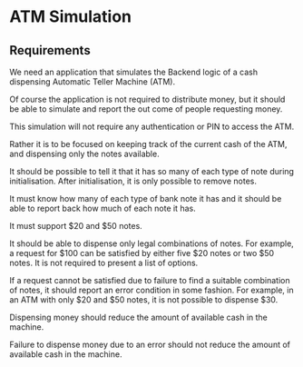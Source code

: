 # ATM Simulation## RequirementsWe need an application that simulates the Backend logic of a cash dispensing Automatic Teller Machine (ATM).Of course the application is not required to distribute money, but it should be able to simulate and report the out come of people requesting money.This simulation will not require any authentication or PIN to access the ATM.Rather it is to be focused on keeping track of the current cash of the ATM, and dispensing only the notes available.It should be possible to tell it that it has so many of each type of note during initialisation. After initialisation, it is only possible to remove notes.It must know how many of each type of bank note it has and it should be able to report back how much of each note it has.It must support $20 and $50 notes.It should be able to dispense only legal combinations of notes. For example, a request for $100 can be satisfied by either five $20 notes or two $50 notes. It is not required to present a list of options.If a request cannot be satisfied due to failure to find a suitable combination of notes, it should report an error condition in some fashion. For example, in an ATM with only $20 and $50 notes, it is not possible to dispense $30.Dispensing money should reduce the amount of available cash in the machine.Failure to dispense money due to an error should not reduce the amount of available cash in the machine.